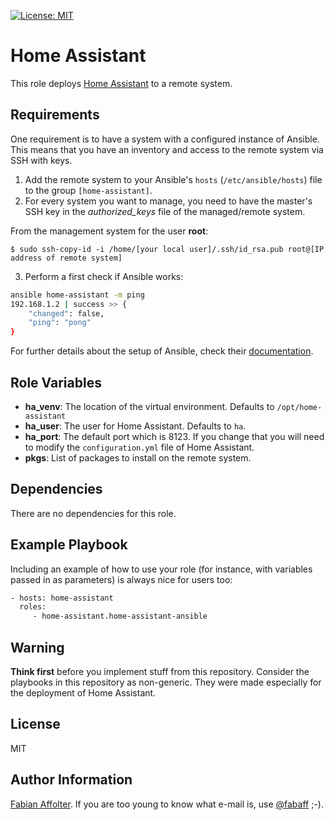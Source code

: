 [![License: MIT](https://img.shields.io/badge/License-MIT-yellow.svg)](https://opensource.org/licenses/MIT)

Home Assistant
==============

This role deploys [Home Assistant](https://home-assistant.io/) to a remote system.

Requirements
------------

One requirement is to have a system with a configured instance of Ansible. This means that you have an inventory and access to the remote system via SSH with keys.

1. Add the remote system to your Ansible's `hosts` (`/etc/ansible/hosts`) file to the group `[home-assistant]`.
2. For every system you want to manage, you need to have the master's SSH key in the *authorized_keys* file of the managed/remote system.

From the management system for the user **root**:

```
$ sudo ssh-copy-id -i /home/[your local user]/.ssh/id_rsa.pub root@[IP address of remote system]
```

3. Perform a first check if Ansible works:

```bash
ansible home-assistant -m ping
192.168.1.2 | success >> {
    "changed": false,
    "ping": "pong"
}
```

For further details about the setup of Ansible, check their [documentation](http://docs.ansible.com/ansible/).

Role Variables
--------------

- **ha_venv**: The location of the virtual environment. Defaults to `/opt/home-assistant`
- **ha_user**: The user for Home Assistant. Defaults to `ha`.
- **ha_port**: The default port which is 8123. If you change that you will need to modify the `configuration.yml` file of Home Assistant.
- **pkgs**: List of packages to install on the remote system.


Dependencies
------------

There are no dependencies for this role.

Example Playbook
----------------

Including an example of how to use your role (for instance, with variables passed in as parameters) is always nice for users too:

```bash
- hosts: home-assistant
  roles:
     - home-assistant.home-assistant-ansible
```

Warning
-------

**Think first** before you implement stuff from this repository. Consider the playbooks in this repository as non-generic. They were made especially for the deployment of Home Assistant.

License
-------

MIT

Author Information
------------------

[Fabian Affolter](https://github.com/fabaff). If you are too young to know what e-mail is, use [@fabaff](https://twitter.com/fabaff) ;-).

